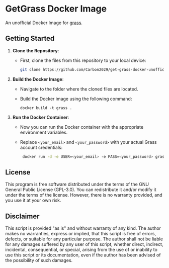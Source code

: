 # GetGrass Docker Image

An unofficial Docker Image for [grass](https://app.getgrass.io/register/?referralCode=LxGryHB0y3gmNml). 


## Getting Started

1. **Clone the Repository**:
   - First, clone the files from this repository to your local device:

     ```bash
     git clone https://github.com/Carbon2029/get-grass-docker-unofficial.git
     ```

2. **Build the Docker Image**:
   - Navigate to the folder where the cloned files are located.
   - Build the Docker image using the following command:

     ```docker build -t grass .```

3. **Run the Docker Container**:
   - Now you can run the Docker container with the appropriate environment variables.
   - Replace `<your_email>` and `<your_password>` with your actual Grass account credentials:

     ```bash
      docker run -d -e USER=<your_email> -e PASS=<your_password> grass
      ```





## License

This program is free software distributed under the terms of the GNU General Public License (GPL-3.0). You can redistribute it and/or modify it under the terms of the license. However, there is no warranty provided, and you use it at your own risk.

## Disclaimer
This script is provided "as is" and without warranty of any kind.
The author makes no warranties, express or implied, that this script is free of errors, defects, or suitable for any particular purpose.
The author shall not be liable for any damages suffered by any user of this script, whether direct, indirect, incidental, consequential, or special, arising from the use of or inability to use this script or its documentation, even if the author has been advised of the possibility of such damages.
